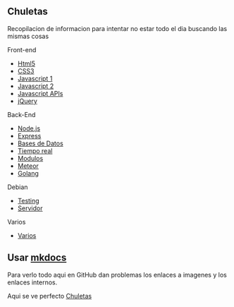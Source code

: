## Chuletas
Recopilacion de informacion para intentar no estar todo el dia buscando las mismas cosas

Front-end  
* [Html5](https://github.com/BrusBilis/Chuletas/blob/master/docs/content/frontend/html5.md)  
* [CSS3](https://github.com/BrusBilis/Chuletas/blob/master/docs/content/frontend/css3.md)  
* [Javascript 1](https://github.com/BrusBilis/Chuletas/blob/master/docs/content/frontend/js1.md)  
* [Javascript 2](https://github.com/BrusBilis/Chuletas/blob/master/docs/content/frontend/js2.md)  
* [Javascript APIs](https://github.com/BrusBilis/Chuletas/blob/master/docs/content/frontend/apis.md)
* [jQuery](https://github.com/BrusBilis/Chuletas/blob/master/docs/content/frontend/jquery.md)  

Back-End  
* [Node.js](https://github.com/BrusBilis/Chuletas/blob/master/docs/content/backend/nodejs.md)  
* [Express](https://github.com/BrusBilis/Chuletas/blob/master/docs/content/backend/express.md)  
* [Bases de Datos](https://github.com/BrusBilis/Chuletas/blob/master/docs/content/backend/bbdd.md)  
* [Tiempo real](https://github.com/BrusBilis/Chuletas/blob/master/docs/content/backend/tiempoReal.md)  
* [Modulos](https://github.com/BrusBilis/Chuletas/blob/master/docs/content/backend/modulos1.md)  
* [Meteor](https://github.com/BrusBilis/Chuletas/blob/master/docs/content/backend/meteor.md)    
* [Golang](https://github.com/BrusBilis/Chuletas/blob/master/docs/content/backend/golang.md)    

Debian  
* [Testing](https://github.com/BrusBilis/Chuletas/blob/master/docs/content/debian/testing.md)  
* [Servidor](https://github.com/BrusBilis/Chuletas/blob/master/docs/content/debian/servidor.md)  

Varios  
* [Varios](https://github.com/BrusBilis/Chuletas/blob/master/docs/content/varios/varios1.md)  



## Usar [mkdocs](http://www.mkdocs.org/)

Para verlo todo aqui en GitHub dan problemas los enlaces a imagenes y los
enlaces internos.

Aqui se ve perfecto [Chuletas](http://brusbilis.com/chuletas)
